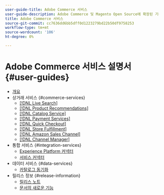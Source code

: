 ```yaml
---
user-guide-title: Adobe Commerce 서비스
user-guide-description: Adobe Commerce 및 Magento Open Source에 확장된 기능을 제공하는 호스팅 서비스에 대한 설명서 및 리소스입니다.
title: Adobe Commerce 서비스
source-git-commit: cc7636dd6bb5dff0d1223279bd22b50df9758253
workflow-type: tm+mt
source-wordcount: '106'
ht-degree: 0%

---
```


# Adobe Commerce 서비스 설명서 {#user-guides}

- [개요](home.md)
- 상거래 서비스 {#commerce-services}
   - [[!DNL Live Search]](https://experienceleague.adobe.com/docs/commerce-merchant-services/live-search/guide-overview.html)
   - [[!DNL Product Recommendations]](https://experienceleague.adobe.com/docs/commerce-merchant-services/product-recommendations/guide-overview.html)
   - [[!DNL Catalog Service]](https://experienceleague.adobe.com/docs/commerce-merchant-services/catalog-service/guide-overview.html)
   - [[!DNL Payment Services]](https://experienceleague.adobe.com/docs/commerce-merchant-services/payment-services/guide-overview.html)
   - [[!DNL Quick Checkout]](https://experienceleague.adobe.com/docs/commerce-merchant-services/quick-checkout/overview.html)
   - [[!DNL Store Fulfillment]](https://experienceleague.adobe.com/docs/commerce-merchant-services/store-fulfillment/guide-overview.html)
   - [[!DNL Amazon Sales Channel]](https://experienceleague.adobe.com/docs/commerce-channels/amazon/guide-overview.html)
   - [[!DNL Channel Manager]](https://experienceleague.adobe.com/docs/commerce-channels/channel-manager/guide-overview.html)
- 통합 서비스 {#integration-services}
   - [Experience Platform 커넥터](https://experienceleague.adobe.com/docs/commerce-merchant-services/experience-platform-connector/overview.html)
   - [서비스 커넥터](/help/landing/saas.md)
- 데이터 서비스 {#data-services}
   - [카탈로그 동기화](/help/landing/catalog-sync.md)
- 릴리스 정보 {#release-information}
   - [릴리스 노트](/help/landing/release-notes-all.md)
   - [문서의 새로운 기능](/help/landing/whats-new.md)
